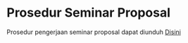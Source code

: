# Prosedur Seminar Proposal
Prosedur pengerjaan seminar proposal dapat diunduh [Disini](https://docs.google.com/document/d/1xoqNRSJwFCpAh_EpPNlbOEolk_jpQ6X4/edit)
